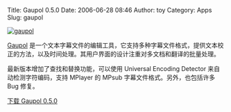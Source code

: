 Title: Gaupol 0.5.0
Date: 2006-06-28 08:46
Author: toy
Category: Apps
Slug: gaupol

[![gaupol](http://static.flickr.com/71/176670702_67b5de19e1_m.jpg)](http://www.flickr.com/photos/xxd/176670702/ "Photo Sharing")

[Gaupol](http://home.gna.org/gaupol/)
是一个文本字幕文件的编辑工具，它支持多种字幕文件格式，提供文本校正的方法，以及时间处理。其用户界面的设计注重对多文档和翻译的批量处理。

最新版本增加了查找和替换功能，可以使用 Universal Encoding Detector
来自动检测字符编码，支持 MPlayer 的 MPsub 字幕文件格式。另外，也包括许多
Bug 修复。

[下载 Gaupol 0.5.0](http://home.gna.org/gaupol/download.html)
